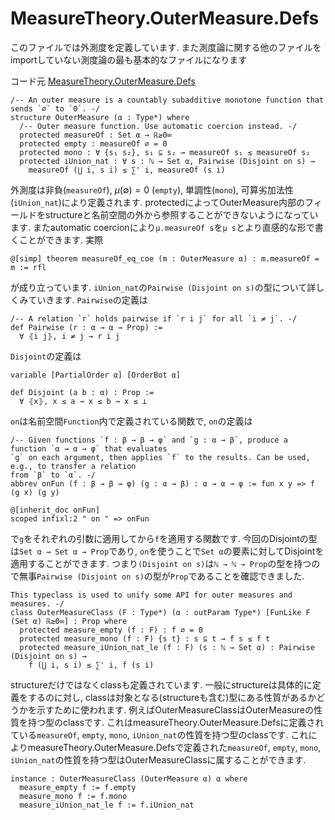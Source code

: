 MeasureTheory.OuterMeasure.Defs
============================================

このファイルでは外測度を定義しています. また測度論に関する他のファイルをimportしていない測度論の最も基本的なファイルになります

コード元
[MeasureTheory.OuterMeasure.Defs](https://leanprover-community.github.io/mathlib4_docs/Mathlib/MeasureTheory/OuterMeasure/Defs.html)

``` lean4
/-- An outer measure is a countably subadditive monotone function that sends `∅` to `0`. -/
structure OuterMeasure (α : Type*) where
  /-- Outer measure function. Use automatic coercion instead. -/
  protected measureOf : Set α → ℝ≥0∞
  protected empty : measureOf ∅ = 0
  protected mono : ∀ {s₁ s₂}, s₁ ⊆ s₂ → measureOf s₁ ≤ measureOf s₂
  protected iUnion_nat : ∀ s : ℕ → Set α, Pairwise (Disjoint on s) →
    measureOf (⋃ i, s i) ≤ ∑' i, measureOf (s i)
```
外測度は非負(`measureOf`), $\mu(\emptyset) = 0$ (`empty`), 単調性(`mono`), 可算劣加法性(`iUnion_nat`)により定義されます.
protectedによってOuterMeasure内部のフィールドをstructureと名前空間の外から参照することができないようになっています. 
またautomatic coercionにより`μ.measureOf s`を`μ s`とより直感的な形で書くことができます. 実際
``` lean4
@[simp] theorem measureOf_eq_coe (m : OuterMeasure α) : m.measureOf = m := rfl
```
が成り立っています.
`iUnion_nat`の`Pairwise (Disjoint on s)`の型について詳しくみていきます.
`Pairwise`の定義は
``` lean4
/-- A relation `r` holds pairwise if `r i j` for all `i ≠ j`. -/
def Pairwise (r : α → α → Prop) :=
  ∀ ⦃i j⦄, i ≠ j → r i j
```
`Disjoint`の定義は
``` lean4
variable [PartialOrder α] [OrderBot α]

def Disjoint (a b : α) : Prop :=
  ∀ ⦃x⦄, x ≤ a → x ≤ b → x ≤ ⊥
```
`on`は名前空間`Function`内で定義されている関数で, `on`の定義は
``` lean4
/-- Given functions `f : β → β → φ` and `g : α → β`, produce a function `α → α → φ` that evaluates
`g` on each argument, then applies `f` to the results. Can be used, e.g., to transfer a relation
from `β` to `α`. -/
abbrev onFun (f : β → β → φ) (g : α → β) : α → α → φ := fun x y => f (g x) (g y)

@[inherit_doc onFun]
scoped infixl:2 " on " => onFun
```
で`g`をそれぞれの引数に適用してから`f`を適用する関数です. 今回のDisjointの型は`Set α → Set α → Prop`であり, `on`を使うことで`Set α`の要素に対してDisjointを適用することができます. つまり`(Disjoint on s)`は`ℕ → ℕ → Prop`の型を持つので無事`Pairwise (Disjoint on s)`の型が`Prop`であることを確認できました.

``` lean4
This typeclass is used to unify some API for outer measures and measures. -/
class OuterMeasureClass (F : Type*) (α : outParam Type*) [FunLike F (Set α) ℝ≥0∞] : Prop where
  protected measure_empty (f : F) : f ∅ = 0
  protected measure_mono (f : F) {s t} : s ⊆ t → f s ≤ f t
  protected measure_iUnion_nat_le (f : F) (s : ℕ → Set α) : Pairwise (Disjoint on s) →
    f (⋃ i, s i) ≤ ∑' i, f (s i)
```
structureだけではなくclassも定義されています. 一般にstructureは具体的に定義をするのに対し, classは対象となる(structureも含む)型にある性質があるかどうかを示すために使われます. 例えばOuterMeasureClassはOuterMeasureの性質を持つ型のclassです. これはmeasureTheory.OuterMeasure.Defsに定義されている`measureOf`, `empty`, `mono`, `iUnion_nat`の性質を持つ型のclassです. これによりmeasureTheory.OuterMeasure.Defsで定義された`measureOf`, `empty`, `mono`, `iUnion_nat`の性質を持つ型はOuterMeasureClassに属することができます.

``` lean4
instance : OuterMeasureClass (OuterMeasure α) α where
  measure_empty f := f.empty
  measure_mono f := f.mono
  measure_iUnion_nat_le f := f.iUnion_nat
```

